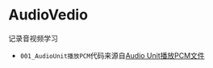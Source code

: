 # AudioVedio

记录音视频学习

+ `001_AudioUnit播放PCM`代码来源自[Audio Unit播放PCM文件](https://www.jianshu.com/p/57dd36e704be)

